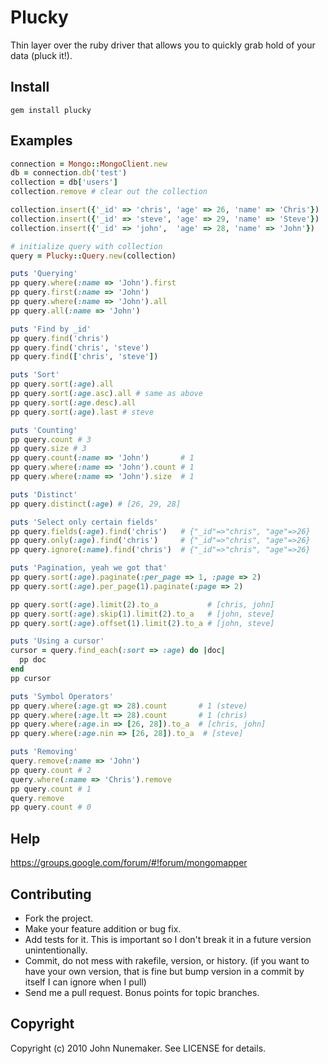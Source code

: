 # Plucky

Thin layer over the ruby driver that allows you to quickly grab hold of your data (pluck it!).

## Install

```
gem install plucky
```

## Examples

```ruby
connection = Mongo::MongoClient.new
db = connection.db('test')
collection = db['users']
collection.remove # clear out the collection

collection.insert({'_id' => 'chris', 'age' => 26, 'name' => 'Chris'})
collection.insert({'_id' => 'steve', 'age' => 29, 'name' => 'Steve'})
collection.insert({'_id' => 'john',  'age' => 28, 'name' => 'John'})

# initialize query with collection
query = Plucky::Query.new(collection)

puts 'Querying'
pp query.where(:name => 'John').first
pp query.first(:name => 'John')
pp query.where(:name => 'John').all
pp query.all(:name => 'John')

puts 'Find by _id'
pp query.find('chris')
pp query.find('chris', 'steve')
pp query.find(['chris', 'steve'])

puts 'Sort'
pp query.sort(:age).all
pp query.sort(:age.asc).all # same as above
pp query.sort(:age.desc).all
pp query.sort(:age).last # steve

puts 'Counting'
pp query.count # 3
pp query.size # 3
pp query.count(:name => 'John')       # 1
pp query.where(:name => 'John').count # 1
pp query.where(:name => 'John').size  # 1

puts 'Distinct'
pp query.distinct(:age) # [26, 29, 28]

puts 'Select only certain fields'
pp query.fields(:age).find('chris')   # {"_id"=>"chris", "age"=>26}
pp query.only(:age).find('chris')     # {"_id"=>"chris", "age"=>26}
pp query.ignore(:name).find('chris')  # {"_id"=>"chris", "age"=>26}

puts 'Pagination, yeah we got that'
pp query.sort(:age).paginate(:per_page => 1, :page => 2)
pp query.sort(:age).per_page(1).paginate(:page => 2)

pp query.sort(:age).limit(2).to_a           # [chris, john]
pp query.sort(:age).skip(1).limit(2).to_a   # [john, steve]
pp query.sort(:age).offset(1).limit(2).to_a # [john, steve]

puts 'Using a cursor'
cursor = query.find_each(:sort => :age) do |doc|
  pp doc
end
pp cursor

puts 'Symbol Operators'
pp query.where(:age.gt => 28).count       # 1 (steve)
pp query.where(:age.lt => 28).count       # 1 (chris)
pp query.where(:age.in => [26, 28]).to_a  # [chris, john]
pp query.where(:age.nin => [26, 28]).to_a  # [steve]

puts 'Removing'
query.remove(:name => 'John')
pp query.count # 2
query.where(:name => 'Chris').remove
pp query.count # 1
query.remove
pp query.count # 0
```

## Help

https://groups.google.com/forum/#!forum/mongomapper

## Contributing

* Fork the project.
* Make your feature addition or bug fix.
* Add tests for it. This is important so I don't break it in a future version unintentionally.
* Commit, do not mess with rakefile, version, or history. (if you want to have your own version, that is fine but bump version in a commit by itself I can ignore when I pull)
* Send me a pull request. Bonus points for topic branches.

## Copyright

Copyright (c) 2010 John Nunemaker. See LICENSE for details.
